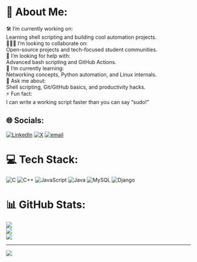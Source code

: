 # 💫 About Me:
🛠️ I’m currently working on:<br>Learning shell scripting and building cool automation projects.<br>🧑‍🤝‍🧑 I’m looking to collaborate on:<br>Open-source projects and tech-focused student communities.<br>🤝 I’m looking for help with:<br>Advanced bash scripting and GitHub Actions.<br>🌱 I’m currently learning:<br>Networking concepts, Python automation, and Linux internals.<br>💬 Ask me about:<br>Shell scripting, Git/GitHub basics, and productivity hacks.<br>⚡ Fun fact:<br>I can write a working script faster than you can say “sudo!”


## 🌐 Socials:
[![LinkedIn](https://img.shields.io/badge/LinkedIn-%230077B5.svg?logo=linkedin&logoColor=white)](https://linkedin.com/in/https://www.linkedin.com/in/debraj-ganguly-47194227b/) [![X](https://img.shields.io/badge/X-black.svg?logo=X&logoColor=white)](https://x.com/https://x.com/DEBRAJGANG46468) [![email](https://img.shields.io/badge/Email-D14836?logo=gmail&logoColor=white)](mailto:duladlyganguly@gmail.com) 

# 💻 Tech Stack:
![C](https://img.shields.io/badge/c-%2300599C.svg?style=for-the-badge&logo=c&logoColor=white) ![C++](https://img.shields.io/badge/c++-%2300599C.svg?style=for-the-badge&logo=c%2B%2B&logoColor=white) ![JavaScript](https://img.shields.io/badge/javascript-%23323330.svg?style=for-the-badge&logo=javascript&logoColor=%23F7DF1E) ![Java](https://img.shields.io/badge/java-%23ED8B00.svg?style=for-the-badge&logo=openjdk&logoColor=white) ![MySQL](https://img.shields.io/badge/mysql-4479A1.svg?style=for-the-badge&logo=mysql&logoColor=white) ![Django](https://img.shields.io/badge/django-%23092E20.svg?style=for-the-badge&logo=django&logoColor=white)
# 📊 GitHub Stats:
![](https://github-readme-stats.vercel.app/api?username=Debraj245&theme=dark&hide_border=false&include_all_commits=true&count_private=false)<br/>
![](https://nirzak-streak-stats.vercel.app/?user=Debraj245&theme=dark&hide_border=false)<br/>
![](https://github-readme-stats.vercel.app/api/top-langs/?username=Debraj245&theme=dark&hide_border=false&include_all_commits=true&count_private=false&layout=compact)

---
[![](https://visitcount.itsvg.in/api?id=Debraj245&icon=2&color=1)](https://visitcount.itsvg.in)

<!-- Proudly created with GPRM ( https://gprm.itsvg.in ) -->
